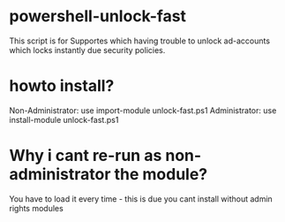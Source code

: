 # powershell-unlock-fast
This script is for Supportes which having trouble to unlock ad-accounts which locks instantly due security policies. 

# howto install?
Non-Administrator: use import-module unlock-fast.ps1
Administrator: use install-module unlock-fast.ps1

# Why i cant re-run as non-administrator the module?
You have to load it every time - this is due you cant install without admin rights modules
